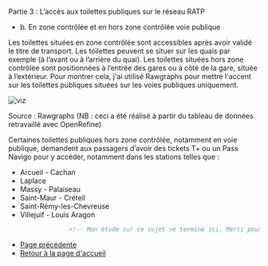 Partie 3 : L’accès aux toilettes publiques sur le réseau RATP

* b. En zone contrôlée et en hors zone contrôlée voie publique 

Les toilettes situées en zone contrôlée sont accessibles après avoir validé le titre de transport. Les toilettes peuvent se situer sur les quais par exemple (à l’avant ou à l’arrière du quai). 
Les toilettes situées hors zone contrôlée sont positionnées à l’entrée des gares ou à côté de la gare, située à l’extérieur. Pour montrer cela, j'ai utilisé Rawgraphs pour mettre l'accent sur les toilettes publiques situées sur les voies publiques uniquement. 
 
![viz](https://user-images.githubusercontent.com/97068887/151870066-b7b1395d-ba4d-44dc-b613-fc1310dbfa43.svg)

Source : Rawgraphs  (NB : ceci a été réalisé à partir du tableau de données retravaillé avec OpenRefine) 

Certaines toilettes publiques hors zone contrôlée, notamment en voie publique, demandent aux passagers d’avoir des tickets T+ ou un Pass Navigo pour y accéder, notamment dans les stations telles que : 
- Arcueil - Cachan
- Laplace
- Massy - Palaiseau
- Saint-Maur - Créteil
- Saint-Rémy-les-Chevreuse
- Villejuif - Louis Aragon 


```html
                 <!-- Mon étude sur ce sujet se termine ici. Merci pour votre attention ! -->
```


* [Page précédente](partie3A.md)
* [Retour à la page d'accueil](README.md)
